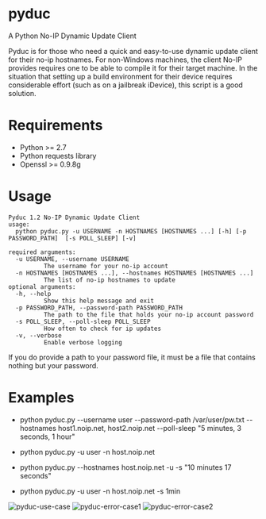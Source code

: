 # pyduc
A Python No-IP Dynamic Update Client

Pyduc is for those who need a quick and easy-to-use dynamic update client for their no-ip hostnames. For non-Windows machines, the client No-IP provides requires one to be able to compile it for their target machine. In the situation that setting up a build environment for their device requires considerable effort (such as on a jailbreak iDevice), this script is a good solution.

# Requirements
- Python >= 2.7
- Python requests library
- Openssl >= 0.9.8g

# Usage
```
Pyduc 1.2 No-IP Dynamic Update Client 
usage:
  python pyduc.py -u USERNAME -n HOSTNAMES [HOSTNAMES ...] [-h] [-p PASSWORD_PATH]  [-s POLL_SLEEP] [-v]
  
required arguments:
  -u USERNAME, --username USERNAME                 
          The username for your no-ip account
  -n HOSTNAMES [HOSTNAMES ...], --hostnames HOSTNAMES [HOSTNAMES ...] 
          The list of no-ip hostnames to update                      
optional arguments:
  -h, --help                                       
          Show this help message and exit
  -p PASSWORD_PATH, --password-path PASSWORD_PATH  
          The path to the file that holds your no-ip account password                                       
  -s POLL_SLEEP, --poll-sleep POLL_SLEEP 
          How often to check for ip updates
  -v, --verbose
          Enable verbose logging
```
If you do provide a path to your password file, it must be a file that contains nothing but your password.

 # Examples
 - python pyduc.py --username user --password-path /var/user/pw.txt --hostnames host1.noip.net, host2.noip.net --poll-sleep "5 minutes, 3 seconds, 1 hour"
 
 - python pyduc.py -u user -n host.noip.net
 
 - python pyduc.py --hostnames host.noip.net -u -s "10 minutes 17 seconds"
 
 - python pyduc.py -u user -n host.noip.net -s 1min
 
 ![pyduc-use-case](https://i.imgur.com/s2eocl0.png)
 ![pyduc-error-case1](https://i.imgur.com/A1Fbnie.png)
 ![pyduc-error-case2](https://i.imgur.com/qT5pPAy.png)
